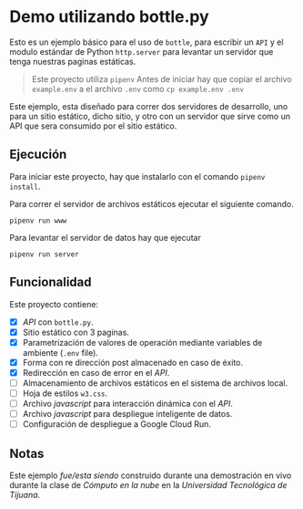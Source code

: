 # Demo utilizando bottle.py

Esto es un ejemplo básico para el uso de `bottle`, para escribir un `API` y el modulo estándar de Python `http.server` para levantar un servidor que tenga nuestras paginas estáticas.

> Este proyecto utiliza `pipenv`
> Antes de iniciar hay que copiar el archivo `example.env` a el archivo `.env` como `cp example.env .env`

Este ejemplo, esta diseñado para correr dos servidores de desarrollo, uno para un sitio estático, dicho sitio, y otro con un servidor que sirve como un API que sera consumido por el sitio estático.


## Ejecución

Para iniciar este proyecto, hay que instalarlo con el comando `pipenv install`.


Para correr el servidor de archivos estáticos ejecutar el siguiente comando.

```
pipenv run www
```

Para levantar el servidor de datos hay que ejecutar 

```
pipenv run server
```

## Funcionalidad

Este proyecto contiene:

 - [X] _API_ con `bottle.py`.
 - [X] Sitio estático con 3 paginas.
 - [X] Parametrización de valores de operación mediante variables de ambiente (`.env` file).
 - [X] Forma con re dirección post almacenado en caso de éxito.
 - [X] Redirección en caso de error en el _API_.
 - [ ] Almacenamiento de archivos estáticos en el sistema de archivos local.
 - [ ] Hoja de estilos `w3.css`.
 - [ ] Archivo _javascript_ para interacción dinámica con el _API_.
 - [ ] Archivo _javascript_ para despliegue inteligente de datos.
 - [ ] Configuración de despliegue a Google Cloud Run.

## Notas

Este ejemplo _fue/esta siendo_ construido durante una demostración en vivo durante la clase de _Cómputo en la nube_ en la _Universidad Tecnológica de Tijuana_.
